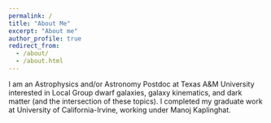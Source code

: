 ```yaml
---
permalink: /
title: "About Me"
excerpt: "About me"
author_profile: true
redirect_from: 
  - /about/
  - /about.html
---
```


I am an Astrophysics and/or Astronomy Postdoc at Texas A&M University interested in Local Group dwarf galaxies, galaxy kinematics, and dark matter (and the intersection of these topics).
I completed my graduate work at University of California-Irvine, working under Manoj Kaplinghat.





